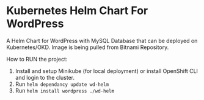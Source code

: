 # Kubernetes Helm Chart For WordPress

A Helm Chart for WordPress with MySQL Database that can be deployed on Kubernetes/OKD.
Image is being pulled from Bitnami Repository.

How to RUN the project:
1. Install and setup Minikube (for local deployment) or install OpenShift CLI and login to the cluster.
2. Run ```helm dependancy update wd-helm```
3. Run ```helm install wordpress ./wd-helm```
